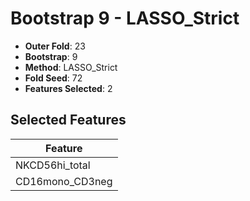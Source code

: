 # Bootstrap 9 - LASSO_Strict

- **Outer Fold**: 23
- **Bootstrap**: 9
- **Method**: LASSO_Strict
- **Fold Seed**: 72
- **Features Selected**: 2

## Selected Features

| Feature |
|---------|
| NKCD56hi_total |
| CD16mono_CD3neg |

